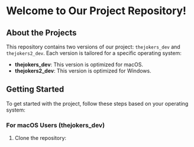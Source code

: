 # Welcome to Our Project Repository!

## About the Projects
This repository contains two versions of our project: `thejokers_dev` and `thejokers2_dev`. Each version is tailored for a specific operating system:

- **thejokers_dev**: This version is optimized for macOS.
- **thejokers2_dev**: This version is optimized for Windows.

## Getting Started
To get started with the project, follow these steps based on your operating system:

### For macOS Users (thejokers_dev)
1. Clone the repository:
